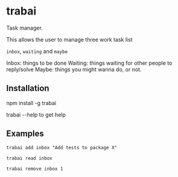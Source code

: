 # trabai
Task manager.

This allows the user to manage three work task list

`inbox`, `waiting` and `maybe`

Inbox: things to be done
Waiting: things waiting for other people to reply/solve
Maybe: things you might wanna do, or not.

## Installation

npm install -g trabai

trabai --help to get help


## Examples

`trabai add inbox "Add tests to package X"`

`trabai read inbox`

`trabai remove inbox 1`

